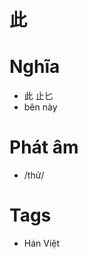 # 此

# Nghĩa
* 此 止匕
* bên này

# Phát âm
* /thử/

# Tags
* Hán Việt

<script>window.HANZI_FIELD='此';</script>

